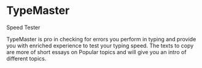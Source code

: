 # TypeMaster
Speed Tester

TypeMaster is pro in checking for errors you perform in typing and provide you with enriched experience to test your typing speed. 
The texts to copy are more of short essays on Popular topics and will give you an intro of different topics.
